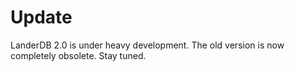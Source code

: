 Update
======

LanderDB 2.0 is under heavy development. The old version is now completely obsolete. Stay tuned.
